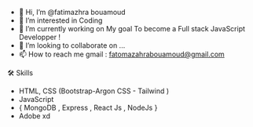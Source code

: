 - 👋 Hi, I’m @fatimazhra bouamoud
- 👀 I’m interested in Coding
- 🌱 I’m currently working  on My goal To become a Full stack JavaScript Developper !
- 💞️ I’m looking to collaborate on ...
- 📫 How to reach me gmail : fatomazahrabouamoud@gmail.com

<!---
fatimazhra123/fatimazhra123 is a ✨ special ✨ repository because its `README.md` (this file) appears on your GitHub profile.
You can click the Preview link to take a look at your changes.
--->
🛠 Skills
- HTML, CSS (Bootstrap-Argon CSS - Tailwind )
- JavaScript 
- { MongoDB , Express ,  React Js , NodeJs  } 
- Adobe xd 

